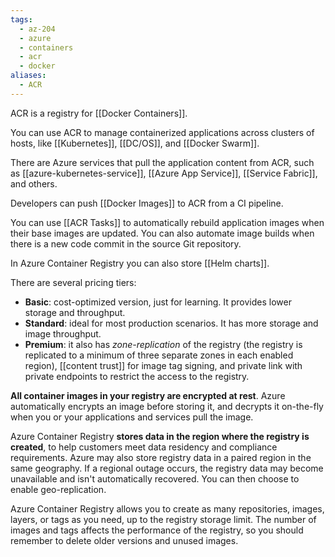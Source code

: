 ```yaml
---
tags:
  - az-204
  - azure
  - containers
  - acr
  - docker
aliases:
  - ACR
---
```


ACR is a registry for [[Docker Containers]].

You can use ACR to manage containerized applications across clusters of hosts, like [[Kubernetes]], [[DC/OS]], and [[Docker Swarm]].

There are Azure services that pull the application content from ACR, such as [[azure-kubernetes-service]], [[Azure App Service]], [[Service Fabric]], and others.

Developers can push [[Docker Images]] to ACR from a CI pipeline.

You can use [[ACR Tasks]] to automatically rebuild application images when their base images are updated. You can also automate image builds when there is a new code commit in the source Git repository.

In Azure Container Registry you can also store [[Helm charts]].

There are several pricing tiers:

- **Basic**: cost-optimized version, just for learning. It provides lower storage and throughput.
- **Standard**: ideal for most production scenarios. It has more storage and image throughput.
- **Premium**: it also has _zone-replication_ of the registry (the registry is replicated to a minimum of three separate zones in each enabled region), [[content trust]] for image tag signing, and private link with private endpoints to restrict the access to the registry.

**All container images in your registry are encrypted at rest**. Azure automatically encrypts an image before storing it, and decrypts it on-the-fly when you or your applications and services pull the image.

Azure Container Registry **stores data in the region where the registry is created**, to help customers meet data residency and compliance requirements. Azure may also store registry data in a paired region in the same geography. If a regional outage occurs, the registry data may become unavailable and isn't automatically recovered. You can then choose to enable geo-replication.

Azure Container Registry allows you to create as many repositories, images, layers, or tags as you need, up to the registry storage limit. The number of images and tags affects the performance of the registry, so you should remember to delete older versions and unused images.
